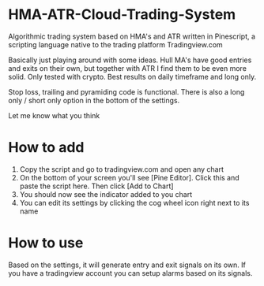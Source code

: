 # HMA-ATR-Cloud-Trading-System
Algorithmic trading system based on HMA's and ATR written in Pinescript, a scripting language 
native to the trading platform Tradingview.com

Basically just playing around with some ideas. Hull MA's have good entries and exits on their own, but together with ATR I find them to be even more solid. Only tested with crypto. Best results on daily timeframe and long only. 

Stop loss, trailing and pyramiding code is functional. There is also a long only / short only option in the bottom of the settings. 

Let me know what you think

# How to add
1. Copy the script and go to tradingview.com and open any chart
2. On the bottom of your screen you'll see [Pine Editor]. Click this and paste the script here. Then click [Add to Chart]
3. You should now see the indicator added to you chart
4. You can edit its settings by clicking the cog wheel icon right next to its name

# How to use
Based on the settings, it will generate entry and exit signals on its own. If you have a tradingview account you can setup alarms based on its signals. 


